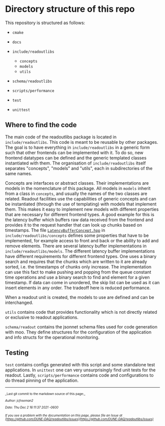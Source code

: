# Directory structure of this repo
This repository is structured as follows:

* `cmake`

* `docs`

* `include/readoutlibs`
    * `concepts`
    * `models`
    * `utils`

* `schema/readoutlibs`

* `scripts/performance`

* `test`

* `unittest`

## Where to find the code
The main code of the readoutlibs package is located in `include/readoutlibs`. This code is meant to be reusable by other packages. The goal is to have everything in `include/readoutlibs` in a generic form such that other frontends can be implemented with it.
To do so, new frontend datatypes can be defined and the generic templated classes instantiated with them. 
The organisation of `include/readoutlibs` itself separates "concepts", "models" and "utils", each in subdirectories of the same names. 

Concepts are interfaces or abstract classes. Their implementations are models in the nomenclature of this package.
All models in `models` inherit from a class in `concepts`, and usually the names of the two classes are related.
Readout facilities use the capabilities of generic concepts and can be instantiated (through the use of templating) with models that implement them.
This makes it easy to implement new models with different properties that are necessary for different frontend types.
A good example for this is the latency buffer which buffers raw data received from the frontend and provides it to the request handler that can look up chunks based on timestamps.
The file [`LatencyBufferConcept.hpp`](https://github.com/DUNE-DAQ/readoutlibs/blob/develop/include/readoutlibs/concepts/LatencyBufferConcept.hpp) in `include/readoutlibs/concepts` defines some properties that have to be implemented, for example access to front and back or the ability to add and remove elements.
There are several latency buffer implementations in `include/readoutlibs/models`.
The different latency buffer implementations have different requirements for different frontend types. 
One uses a binary search and requires that the chunks which are written to it are already sorted, i.e. the timestamps of chunks only increase.
The implementation can use this fact to make pushing and popping from the queue constant time operations and use a binary search to find and element for a given timestamp.
If data can come in unordered, the skip list can be used as it can insert elements in any order.
The tradeoff here is reduced performance.

When a readout unit is created, the models to use are defined and can be interchanged.

`utils` contains code that provides functionality which is not directly related or exclusive to readout applications.

`schema/readout` contains the jsonnet schema files used for code generation with moo. They define structures for the configuration of the application and info structs for the operational monitoring.

## Testing
`test` contains configs generated with this script and some standalone test applications.
In `unittest` one can very unsurprisingly find unit tests for the readout.
Lastly, `scripts/performance` contains code and configurations to do thread pinning of the application.


-----

<font size="1">
_Last git commit to the markdown source of this page:_


_Author: jcfreeman2_

_Date: Thu Dec 2 16:11:37 2021 -0600_

_If you see a problem with the documentation on this page, please file an Issue at [https://github.com/DUNE-DAQ/readoutlibs/issues](https://github.com/DUNE-DAQ/readoutlibs/issues)_
</font>
